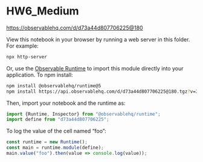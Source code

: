 # HW6_Medium

https://observablehq.com/d/d73a44d807706225@180

View this notebook in your browser by running a web server in this folder. For
example:

~~~sh
npx http-server
~~~

Or, use the [Observable Runtime](https://github.com/observablehq/runtime) to
import this module directly into your application. To npm install:

~~~sh
npm install @observablehq/runtime@5
npm install https://api.observablehq.com/d/d73a44d807706225@180.tgz?v=3
~~~

Then, import your notebook and the runtime as:

~~~js
import {Runtime, Inspector} from "@observablehq/runtime";
import define from "d73a44d807706225";
~~~

To log the value of the cell named “foo”:

~~~js
const runtime = new Runtime();
const main = runtime.module(define);
main.value("foo").then(value => console.log(value));
~~~
